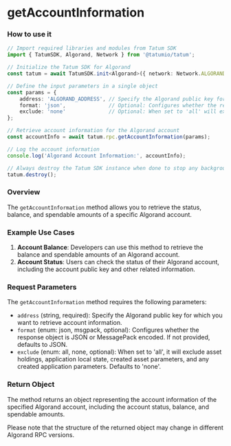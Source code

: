 # getAccountInformation

### How to use it

```typescript
// Import required libraries and modules from Tatum SDK
import { TatumSDK, Algorand, Network } from '@tatumio/tatum';

// Initialize the Tatum SDK for Algorand
const tatum = await TatumSDK.init<Algorand>({ network: Network.ALGORAND });

// Define the input parameters in a single object
const params = {
    address: 'ALGORAND_ADDRESS', // Specify the Algorand public key for which you want to retrieve account information.
    format: 'json',              // Optional: Configures whether the response object is JSON or MessagePack encoded (enum: json, msgpack).
    exclude: 'none'              // Optional: When set to 'all' will exclude asset holdings, application local state, created asset parameters, any created application parameters. Defaults to 'none' (enum: all, none).
};

// Retrieve account information for the Algorand account
const accountInfo = await tatum.rpc.getAccountInformation(params);

// Log the account information
console.log('Algorand Account Information:', accountInfo);

// Always destroy the Tatum SDK instance when done to stop any background processes
tatum.destroy();
```

### Overview

The `getAccountInformation` method allows you to retrieve the status, balance, and spendable amounts of a specific Algorand account.

### Example Use Cases

1. **Account Balance**: Developers can use this method to retrieve the balance and spendable amounts of an Algorand account.
2. **Account Status**: Users can check the status of their Algorand account, including the account public key and other related information.

### Request Parameters

The `getAccountInformation` method requires the following parameters:

- `address` (string, required): Specify the Algorand public key for which you want to retrieve account information.
- `format` (enum: json, msgpack, optional): Configures whether the response object is JSON or MessagePack encoded. If not provided, defaults to JSON.
- `exclude` (enum: all, none, optional): When set to 'all', it will exclude asset holdings, application local state, created asset parameters, and any created application parameters. Defaults to 'none'.

### Return Object

The method returns an object representing the account information of the specified Algorand account, including the account status, balance, and spendable amounts.

Please note that the structure of the returned object may change in different Algorand RPC versions.